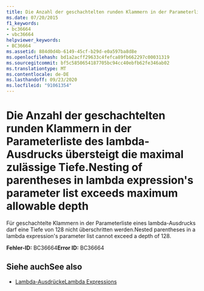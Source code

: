 ```yaml
---
title: Die Anzahl der geschachtelten runden Klammern in der Parameterliste des lambda-Ausdrucks übersteigt die maximal zulässige Tiefe.
ms.date: 07/20/2015
f1_keywords:
- bc36664
- vbc36664
helpviewer_keywords:
- BC36664
ms.assetid: 884d0d4b-6149-45cf-b29d-e0a597ba8d8e
ms.openlocfilehash: bd1a2acff29633c4fefca89fb662297c00031319
ms.sourcegitcommit: bf5c5850654187705bc94cc40ebfb62fe346ab02
ms.translationtype: MT
ms.contentlocale: de-DE
ms.lasthandoff: 09/23/2020
ms.locfileid: "91061354"
---
```

# <a name="nesting-of-parentheses-in-lambda-expressions-parameter-list-exceeds-maximum-allowable-depth"></a><span data-ttu-id="ad3ab-102">Die Anzahl der geschachtelten runden Klammern in der Parameterliste des lambda-Ausdrucks übersteigt die maximal zulässige Tiefe.</span><span class="sxs-lookup"><span data-stu-id="ad3ab-102">Nesting of parentheses in lambda expression's parameter list exceeds maximum allowable depth</span></span>

<span data-ttu-id="ad3ab-103">Für geschachtelte Klammern in der Parameterliste eines lambda-Ausdrucks darf eine Tiefe von 128 nicht überschritten werden.</span><span class="sxs-lookup"><span data-stu-id="ad3ab-103">Nested parentheses in a lambda expression's parameter list cannot exceed a depth of 128.</span></span>  
  
 <span data-ttu-id="ad3ab-104">**Fehler-ID:** BC36664</span><span class="sxs-lookup"><span data-stu-id="ad3ab-104">**Error ID:** BC36664</span></span>  
  
## <a name="see-also"></a><span data-ttu-id="ad3ab-105">Siehe auch</span><span class="sxs-lookup"><span data-stu-id="ad3ab-105">See also</span></span>

- [<span data-ttu-id="ad3ab-106">Lambda-Ausdrücke</span><span class="sxs-lookup"><span data-stu-id="ad3ab-106">Lambda Expressions</span></span>](../programming-guide/language-features/procedures/lambda-expressions.md)
